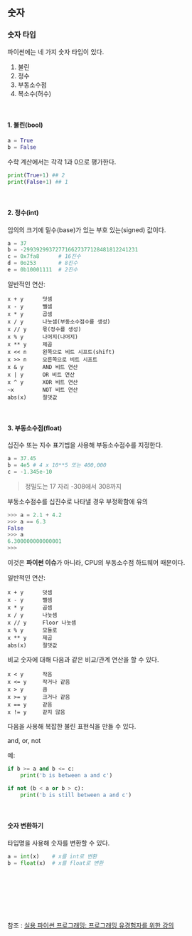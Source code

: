 ## 숫자



### 숫자 타입

파이썬에는 네 가지 숫자 타입이 있다.

1. 불린
2. 정수
3. 부동소수점
4. 복소수(허수)

<br/>

#### 1. 불린(bool)


```python
a = True
b = False
```
수학 계산에서는 각각 1과 0으로 평가한다.

```python
print(True+1) ## 2
print(False+1) ## 1
```

<br/>

#### 2. 정수(int)

임의의 크기에 밑수(base)가 있는 부호 있는(signed) 값이다.
```python
a = 37
b = -299392993727716627377128481812241231
c = 0x7fa8      # 16진수
d = 0o253       # 8진수
e = 0b10001111  # 2진수
```
일반적인 연산:

```
x + y      덧셈
x - y      뺄셈
x * y      곱셈
x / y      나눗셈(부동소수점수를 생성)
x // y     몫(정수를 생성)
x % y      나머지(나머지)
x ** y     제곱
x << n     왼쪽으로 비트 시프트(shift)
x >> n     오른쪽으로 비트 시프트
x & y      AND 비트 연산
x | y      OR 비트 연산
x ^ y      XOR 비트 연산
~x         NOT 비트 연산
abs(x)     절댓값
```

<br/>

#### 3. 부동소수점(float)

십진수 또는 지수 표기법을 사용해 부동소수점수를 지정한다.

```python
a = 37.45
b = 4e5 # 4 x 10**5 또는 400,000
c = -1.345e-10
```

>정밀도는 17 자리
-308에서 308까지

부동소수점수를 십진수로 나타낼 경우 부정확함에 유의
```python
>>> a = 2.1 + 4.2
>>> a == 6.3
False
>>> a
6.300000000000001
>>>
```
이것은 **파이썬 이슈**가 아니라, CPU의 부동소수점 하드웨어 때문이다.

일반적인 연산:

```
x + y      덧셈
x - y      뺄셈
x * y      곱셈
x / y      나눗셈
x // y     Floor 나눗셈
x % y      모듈로
x ** y     제곱
abs(x)     절댓값
```

비교
숫자에 대해 다음과 같은 비교/관계 연산을 할 수 있다.
```
x < y      작음
x <= y     작거나 같음
x > y      큼
x >= y     크거나 같음
x == y     같음
x != y     같지 않음
```

다음을 사용해 복잡한 불린 표현식을 만들 수 있다.

and, or, not

예:
```python
if b >= a and b <= c:
    print('b is between a and c')

if not (b < a or b > c):
    print('b is still between a and c')
```

<br/>

#### 숫자 변환하기

타입명을 사용해 숫자를 변환할 수 있다.
```python
a = int(x)    # x를 int로 변환
b = float(x)  # x를 float로 변환
```



<br/><br/><br/>
---
참조 : 
[실용 파이썬 프로그래밍: 프로그래밍 유경험자를 위한 강의](https://wikidocs.net/84383)